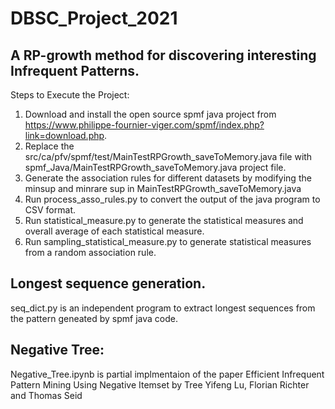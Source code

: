 # DBSC_Project_2021
## A RP-growth method for discovering interesting Infrequent Patterns.

Steps to Execute the Project:
  1. Download and install the open source spmf java project from https://www.philippe-fournier-viger.com/spmf/index.php?link=download.php.
  2. Replace the src/ca/pfv/spmf/test/MainTestRPGrowth_saveToMemory.java file with spmf_Java/MainTestRPGrowth_saveToMemory.java project file.
  3. Generate the association rules for different datasets by modifying the minsup and minrare sup in MainTestRPGrowth_saveToMemory.java
  4. Run process_asso_rules.py to convert the output of the java program to CSV format.
  5. Run statistical_measure.py to generate the statistical measures and overall average of each statistical measure.
  6. Run sampling_statistical_measure.py to generate statistical measures from a random association rule.

## Longest sequence generation.
  seq_dict.py is an independent program to extract longest sequences from the pattern geneated by spmf java code.

## Negative Tree:
  Negative_Tree.ipynb is partial implmentaion of the paper Efficient Infrequent Pattern Mining Using Negative Itemset 
  by Tree Yifeng Lu, Florian Richter and Thomas Seid
  
